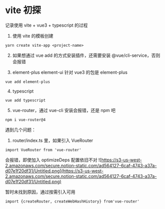 # vite 初探

记录使用 vite + vue3 + typescript 的过程

1. 使用 vite 的模板创建

```
yarn create vite-app <project-name>

```

2. 如果想通过 vue add 的方式安装插件，还需要安装 @vue/cli-service，否则会报错

3. element-plus
   element-ui 针对 vue3 的包是 element-plus

```
vue add element-plus

```

4. typescript

```
vue add typescript

```

5. vue-router，通过 vue-cli 安装会报错，还是 npm 吧

```
npm i vue-router@4
```

遇到几个问题：

1. router/index.ts 里，如果引入 VueRouter

```
import VueRouter from 'vue-router'
```

会报错，即使加入 optimizeDeps 配置依旧不对
![https://s3-us-west-2.amazonaws.com/secure.notion-static.com/ad564127-6caf-4743-a37a-d07e1f20df31/Untitled.png](https://s3-us-west-2.amazonaws.com/secure.notion-static.com/ad564127-6caf-4743-a37a-d07e1f20df31/Untitled.png)

暂时未找到原因，通过按需引入可用

```
import {createRouter, createWebHashHistory} from'vue-router'
```
